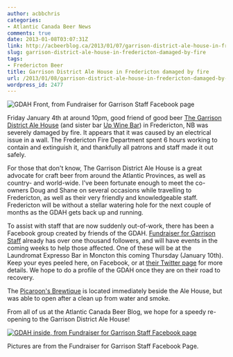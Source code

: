 ```yaml
---
author: acbbchris
categories:
- Atlantic Canada Beer News
comments: true
date: 2013-01-08T03:07:31Z
link: http://acbeerblog.ca/2013/01/07/garrison-district-ale-house-in-fredericton-damaged-by-fire/
slug: garrison-district-ale-house-in-fredericton-damaged-by-fire
tags:
- Fredericton Beer
title: Garrison District Ale House in Fredericton damaged by fire
url: /2013/01/08/garrison-district-ale-house-in-fredericton-damaged-by-fire/
wordpress_id: 2477
---
```


![GDAH Front, from Fundraiser for Garrison Staff Facebook page](http://acbeerblog.ca/wp-content/uploads/2013/01/gdah-front.jpg?w=300)

Friday January 4th at around 10pm, good friend of good beer [The Garrison District Ale House](http://www.thegarrison.ca/) (and sister bar [Up Wine Bar](http://www.upwinebar.ca/)) in Fredericton, NB was severely damaged by fire. It appears that it was caused by an electrical issue in a wall. The Fredericton Fire Department spent 6 hours working to contain and extinguish it, and thankfully all patrons and staff made it out safely.

For those that don't know, The Garrison District Ale House is a great advocate for craft beer from around the Atlantic Provinces, as well as country- and world-wide. I've been fortunate enough to meet the co-owners Doug and Shane on several occasions while travelling to Fredericton, as well as their very friendly and knowledgeable staff. Fredericton will be without a stellar watering hole for the next couple of months as the GDAH gets back up and running.

To assist with staff that are now suddenly out-of-work, there has been a Facebook group created by friends of the GDAH. [Fundraiser for Garrison Staff](https://www.facebook.com/FundraiserForGarrisonStaff) already has over one thousand followers, and will have events in the coming weeks to help those affected. One of these will be at the Laundromat Expresso Bar in Moncton this coming Thursday (January 10th). Keep your eyes peeled here, on Facebook, or at [their Twitter page](https://twitter.com/garrison_staff) for more details. We hope to do a profile of the GDAH once they are on their road to recovery.

The [Picaroon's Brewtique](http://picaroons.ca) is located immediately beside the Ale House, but was able to open after a clean up from water and smoke.

From all of us at the Atlantic Canada Beer Blog, we hope for a speedy re-opening to the Garrison District Ale House!

[![GDAH inside, from Fundraiser for Garrison Staff Facebook page](http://acbeerblog.ca/wp-content/uploads/2013/01/gdah-inside.jpg?w=300)](http://acbeerblog.ca/wp-content/uploads/2013/01/gdah-inside.jpg)

Pictures are from the Fundraiser for Garrison Staff Facebook Page.
